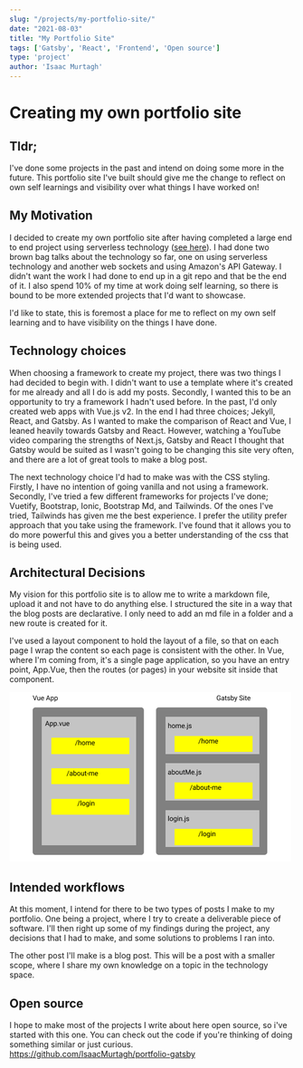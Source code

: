 ```yaml
---
slug: "/projects/my-portfolio-site/"
date: "2021-08-03"
title: "My Portfolio Site"
tags: ['Gatsby', 'React', 'Frontend', 'Open source']
type: 'project'
author: 'Isaac Murtagh'
---
```


# Creating my own portfolio site

## Tldr;

I've done some projects in the past and intend on doing some more in the future. This portfolio site
I've built should give me the change to reflect on own self learnings and visibility over what things
I have worked on!


## My Motivation
I decided to create my own portfolio site after having completed a large end to end project using
serverless technology ([see here](/projects/serverless-quizzes/)). I had done two brown bag talks
about the technology so far, one on using serverless technology and another web sockets and using
Amazon's API Gateway. I didn't want the work I had done to end up in a git repo and that be the end 
of it. I also spend 10% of my time at work doing self learning, so there is bound to be more extended
projects that I'd want to showcase.

I'd like to state, this is foremost a place for me to reflect on my own self learning and to have 
visibility on the things I have done.

## Technology choices

When choosing a framework to create my project, there was two things I had decided to begin with. I 
didn't want to use a template where it's created for me already and all I do is add my posts. Secondly,
I wanted this to be an opportunity to try a framework I hadn't used before. In the past, I'd only 
created web apps with Vue.js v2. In the end I had three choices; Jekyll, React, and Gatsby. As I 
wanted to make the comparison of React and Vue, I leaned heavily towards Gatsby and React. However,
watching a YouTube video comparing the strengths of Next.js, Gatsby and React I thought that Gatsby
would be suited as I wasn't going to be changing this site very often, and there are a lot of great
tools to make a blog post.

The next technology choice I'd had to make was with the CSS styling. Firstly, I have no intention of
going vanilla and not using a framework. Secondly, I've tried a few different frameworks for projects
I've done; Vuetify, Bootstrap, Ionic, Bootstrap Md, and Tailwinds. Of the ones I've tried, Tailwinds 
has given me the best experience. I prefer the utility prefer approach that you take using the
framework. I've found that it allows you to do more powerful this and gives you a better understanding
of the css that is being used.

## Architectural Decisions

My vision for this portfolio site is to allow me to write a markdown file, upload it and not have to
do anything else. I structured the site in a way that the blog posts are declarative. I only need to
add an md file in a folder and a new route is created for it.

I've used a layout component to hold the layout of a file, so that on each page I wrap the content
so each page is consistent with the other. In Vue, where I'm coming from, it's a single page application,
so you have an entry point, App.Vue, then the routes (or pages) in your website sit inside that
component.

![lambda-ide](./vue-vs-gatsby-routing.png)

## Intended workflows

At this moment, I intend for there to be two types of posts I make to my portfolio. One being a 
project, where I try to create a deliverable piece of software. I'll then right up some of my findings during the project,
any decisions that I had to make, and some solutions to problems I ran into.

The other post I'll make is a blog post. This will be a post with a smaller scope, where I share my
own knowledge on a topic in the technology space.

## Open source

I hope to make most of the projects I write about here open source, so i've started with this one.
You can check out the code if you're thinking of doing something similar or just curious.
https://github.com/IsaacMurtagh/portfolio-gatsby
